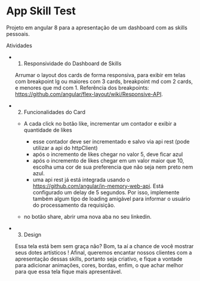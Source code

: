 # App Skill Test

Projeto em angular 8 para a apresentação de um dashboard com as skills pessoais.

Atividades

* 1. Responsividade do Dashboard de Skills
    
    Arrumar o layout dos cards de forma responsiva, para exibir em telas com breakpoint lg ou maiores com 3 cards, breakpoint md com 2 cards, e menores que md com 1.
    Referência dos breakpoints: https://github.com/angular/flex-layout/wiki/Responsive-API.

* 2. Funcionalidades do Card

    - A cada click no botão like, incrementar um contador e exibir a quantidade de likes
        - esse contador deve ser incrementado e salvo via api rest (pode utilizar a api do httpClient)
        - após o incremento de likes chegar no valor 5, deve ficar azul
        - após o incremento de likes chegar em um valor maior que 10, escolha uma cor de sua preferencia que não seja nem preto nem azul.
        - uma api rest já está integrada usando o https://github.com/angular/in-memory-web-api. Está configurado um delay de 5 segundos. 
        Por isso, implemente também algum tipo de loading amigável para informar o usuário do processamento da requisição.
    
    - no botão share, abrir uma nova aba no seu linkedin.

* 3. Design

    Essa tela está bem sem graça não? Bom, ta aí a chance de você mostrar seus dotes artísticos !
    Afinal, queremos encantar nossos clientes com a apresentação dessas skills, portanto seja criativo, e fique a vontade para adicionar animações, cores, bordas, enfim, o que achar melhor para que essa tela fique mais apresentável.
